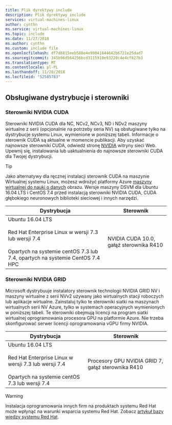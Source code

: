 ```yaml
---
title: Plik dyrektywy include
description: Plik dyrektywy include
services: virtual-machines-linux
author: cynthn
ms.service: virtual-machines-linux
ms.topic: include
ms.date: 11/27/2018
ms.author: cynthn
ms.custom: include file
ms.openlocfilehash: df7d8815eeb588e4e99041844642b6721e25dad7
ms.sourcegitcommit: 345b96d564256bcd3115910e93220c4e4cf827b3
ms.translationtype: MT
ms.contentlocale: pl-PL
ms.lasthandoff: 11/28/2018
ms.locfileid: "52585783"
---
```

## <a name="supported-distributions-and-drivers"></a>Obsługiwane dystrybucje i sterowniki

### <a name="nvidia-cuda-drivers"></a>Sterowniki NVIDIA CUDA

Sterowniki NVIDIA CUDA dla NC, NCv2, NCv3, ND i NDv2 maszyny wirtualne z serii (opcjonalnie na potrzeby seria NV) są obsługiwane tylko na dystrybucje systemu Linux, wymienione w poniższej tabeli. Informacje o sterownik CUDA są aktualne w momencie publikacji. Aby uzyskać najnowsze sterowniki CUDA, odwiedź stronę [NVIDIA](https://developer.nvidia.com/cuda-zone) witryny sieci Web. Upewnij się, instalowania lub uaktualnienia do najnowsze sterowniki CUDA dla Twojej dystrybucji. 

> [!TIP]
> Jako alternatywy dla ręcznej instalacji sterownik CUDA na maszynie Wirtualnej systemu Linux, możesz wdrożyć platformy Azure [maszyny wirtualnej do nauki o danych](../articles/machine-learning/data-science-virtual-machine/overview.md) obrazu. Wersje maszyny DSVM dla Ubuntu 16.04 LTS i CentOS 7.4 przed instalacją sterowniki NVIDIA CUDA, CUDA głębokiego neuronowych biblioteki sieciowej i innych narzędzi.

| Dystrybucja | Sterownik |
| --- | -- | 
| Ubuntu 16.04 LTS<br/><br/> Red Hat Enterprise Linux w wersji 7.3 lub wersji 7.4<br/><br/> Opartych na systemie centOS 7.3 lub 7.4, opartych na systemie CentOS 7.4 HPC | NVIDIA CUDA 10.0, gałąź sterownika R410 |

### <a name="nvidia-grid-drivers"></a>Sterowniki NVIDIA GRID

Microsoft dystrybuuje instalatory sterownik technologii NVIDIA GRID NV i maszyny wirtualne z serii NVv2 używany jako wirtualnych stacji roboczych lub aplikacje wirtualne. Zainstaluj tylko te sterowniki siatki na maszynach wirtualnych serii NV Azure, tylko w systemach operacyjnych wymienionych w poniższej tabeli. Te sterowniki obejmują licencji na program siatki wirtualnej oprogramowania procesora GPU na platformie Azure. Nie trzeba skonfigurować serwer licencji oprogramowania vGPU firmy NVIDIA.

| Dystrybucja | Sterownik |
| --- | -- |
| Ubuntu 16.04 LTS<br/><br/>Red Hat Enterprise Linux w wersji 7.3 lub wersji 7.4<br/><br/>Opartych na systemie centOS 7.3 lub wersji 7.4 | Procesory GPU NVIDIA GRID 7, gałąź sterownika R410|

> [!WARNING] 
> Instalacja oprogramowania innych firm na produktach systemu Red Hat może wpłynąć na warunki wsparcia systemu Red Hat. Zobacz [artykuł bazy wiedzy systemu Red Hat](https://access.redhat.com/articles/1067).
>
